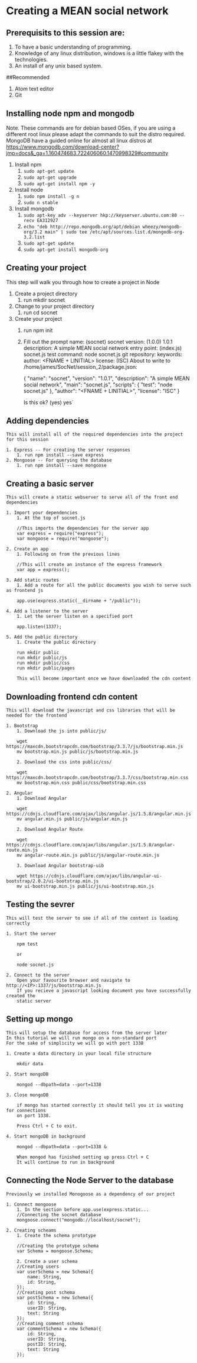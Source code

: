 # Creating a MEAN social network

## Prerequisits to this session are:

1. To have a basic understanding of programming.
2. Knowledge of any linux distribution, windows is a little flakey with the technologies.
3. An install of any unix based system.

##Recommended

1. Atom text editor
2. Git

## Installing node npm and mongodb
Note. These commands are for debian based OSes, if you are using a different root linux please adapt the commands to suit the distro required. MongoDB have a guided online for almost all linux distros at https://www.mongodb.com/download-center?jmp=docs&_ga=1.160474683.722406060.1470998329#community

1. Install npm
	1. `sudo apt-get update`
	2. `sudo apt-get upgrade`
	3. `sudo apt-get install npm -y`
2. Install node
	1. `sudo npm install -g n`
	2. `sudo n stable`
3. Install mongodb
	1. `sudo apt-key adv --keyserver hkp://keyserver.ubuntu.com:80 --recv EA312927`
	2. `echo "deb http://repo.mongodb.org/apt/debian wheezy/mongodb-org/3.2 main" | sudo tee /etc/apt/sources.list.d/mongodb-org-3.2.list`
	3. `sudo apt-get update`
	4. `sudo apt-get install mongodb-org`

## Creating your project
This step will walk you through how to create a project in Node

1. Create a project directory
	1. run mkdir socnet
2. Change to your project directory
	1. run cd socnet
3. Create your project
	1. run npm init
	2. Fill out the prompt
		name: (socnet) socnet
		version: (1.0.0) 1.0.1
		description: A simple MEAN social network
		entry point: (index.js) socnet.js
		test command: node socnet.js
		git repository: 
		keywords: 
		author: <FNAME + LINITIAL>
		license: (ISC) 
		About to write to /home/james/SocNet/session_2/package.json:
		
		{
		  "name": "socnet",
		  "version": "1.0.1",
		  "description": "A simple MEAN social network",
		  "main": "socnet.js",
		  "scripts": {
		    "test": "node socnet.js"
		  },
		  "author": "<FNAME + LINITIAL>",
		  "license": "ISC"
		}
	
		Is this ok? (yes) yes`

## Adding dependencies
	This will install all of the required dependencies into the project for this session

	1. Express -- For creating the server responses
		1. run npm install --save express
	2. Mongoose -- For querying the database
		1. run npm install --save mongoose

## Creating a basic server
	This will create a static webserver to serve all of the front end dependencies

	1. Import your dependencies
		1. At the top of socnet.js

		//This imports the dependencies for the server app
		var express = require("express");
		var mongoose = require("mongoose");

	2. Create an app
		1. Following on from the previous lines

		//This will create an instance of the express framework
		var app = express();

	3. Add static routes
		1. Add a route for all the public documents you wish to serve such as frontend js

		app.use(express.static(__dirname + "/public"));

	4. Add a listener to the server
		1. Let the server listen on a specified port

		app.listen(1337);

	5. Add the public directory
		1. Create the public directory

		run mkdir public
		run mkdir public/js
		run mkdir public/css
		run mkdir public/pages

		This will become important once we have downloaded the cdn content

## Downloading frontend cdn content
	This will download the javascript and css libraries that will be needed for the frontend

	1. Bootstrap
		1. Download the js into public/js/
		
		wget https://maxcdn.bootstrapcdn.com/bootstrap/3.3.7/js/bootstrap.min.js
		mv bootstrap.min.js public/js/bootstrap.min.js

		2. Download the css into public/css/

		wget https://maxcdn.bootstrapcdn.com/bootstrap/3.3.7/css/bootstrap.min.css
		mv bootstrap.min.css public/css/bootstrap.min.css

	2. Angular
		1. Download Angular

		wget https://cdnjs.cloudflare.com/ajax/libs/angular.js/1.5.8/angular.min.js
		mv angular.min.js public/js/angular.min.js

		2. Download Angular Route

		wget https://cdnjs.cloudflare.com/ajax/libs/angular.js/1.5.8/angular-route.min.js
		mv angular-route.min.js public/js/angular-route.min.js

		3. Download Angular bootstrap-uib

		wget https://cdnjs.cloudflare.com/ajax/libs/angular-ui-bootstrap/2.0.2/ui-bootstrap.min.js
		mv ui-bootstrap.min.js public/js/ui-bootstrap.min.js

## Testing the sevrer
	This will test the server to see if all of the content is loading correctly

	1. Start the server

		npm test

		or

		node socnet.js

	2. Connect to the server
		Open your favourite browser and navigate to http://<IP>:1337/js/bootstrap.min.js
		If you recieve a javascript looking document you have successfully created the
		static server

## Setting up mongo
	This will setup the database for access from the server later
	In this tutorial we will run mongo on a non-standard port
	For the sake of simplicity we will go with port 1338

	1. Create a data directory in your local file structure

		mkdir data

	2. Start mongoDB

		mongod --dbpath=data --port=1338

	3. Close mongoDB

		if mongo has started correctly it should tell you it is waiting for connections
		on port 1338.

		Press Ctrl + C to exit.

	4. Start mongoDB in background

		mongod --dbpath=data --port=1338 &

		When mongod has finished setting up press Ctrl + C
		It will continue to run in background

## Connecting the Node Server to the database
	Previously we installed Monogoose as a dependency of our project
	
	1. Connect mongoose
		1. In the section before app.use(express.static...
		//Connecting the socnet database
		mongoose.connect("mongodb://localhost/socnet");

	2. Creating scheams
		1. Create the schema prototype

		//Creating the prototype schema
		var Schema = mongoose.Schema;

		2. Create a user schema
		//Creating users
		var userSchema = new Schema({
			name: String,
			id: String,
		});
		//Creating post schema
		var postSchema = new Schema({
			id: String,
			userID: String,
			text: String
		});
		//Creating comment schema
		var commentSchema = new Schema({
			id: String,
			userID: String,
			postID: String,
			text: String
		});

